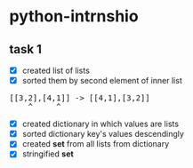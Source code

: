# python-intrnshio

## task 1

- [x] created list of lists
- [x] sorted them by second element of inner list
<pre>
[[3,2],[4,1]] -> [[4,1],[3,2]]
    ^     ^
</pre>
- [x] created dictionary in which values are lists
- [x] sorted dictionary key's values descendingly
- [x] created **set** from all lists from dictionary
- [x] stringified **set**
